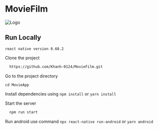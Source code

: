 # MovieFilm

![Logo]('./src/assets/avt.jpg')

## Run Locally

`react native version 0.68.2`

Clone the project

```bash
  https://github.com/Khanh-0124/MovieFilm.git
```

Go to the project directory

`cd MovieApp`

Install dependencies using `npm install` or `yarn install`

Start the server

```bash
  npm run start
```

Run android use command `npx react-native run-android` or `yarn android`
